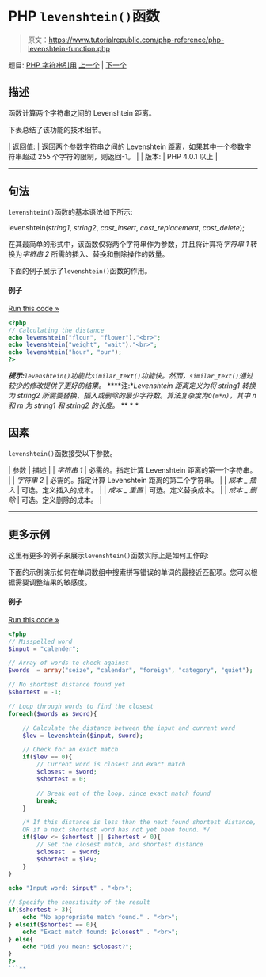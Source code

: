 # PHP `levenshtein()`函数

> 原文：<https://www.tutorialrepublic.com/php-reference/php-levenshtein-function.php>

题目: [PHP 字符串引用](php-string-functions.php) [上一个](php-lcfirst-function.php) | [下一个](php-localeconv-function.php)

## 描述

函数计算两个字符串之间的 Levenshtein 距离。

下表总结了该功能的技术细节。

| 返回值: | 返回两个参数字符串之间的 Levenshtein 距离，如果其中一个参数字符串超过 255 个字符的限制，则返回-1。 |
| 版本: | PHP 4.0.1 以上 |

* * *

## 句法

`levenshtein()`函数的基本语法如下所示:

levenshtein(*string1*, *string2*, *cost_insert*, *cost_replacement*, *cost_delete*);

在其最简单的形式中，该函数仅将两个字符串作为参数，并且将计算将*字符串 1* 转换为*字符串 2* 所需的插入、替换和删除操作的数量。

下面的例子展示了`levenshtein()`函数的作用。

#### 例子

[Run this code »](../codelab.php?topic=php&file=calculate-levenshtein-distance-between-two-strings "Run this code to view the output")

```php
<?php
// Calculating the distance
echo levenshtein("flour", "flower")."<br>";
echo levenshtein("weight", "wait")."<br>";
echo levenshtein("hour", "our");
?>
```

 ***提示:**`levenshtein()`功能比`similar_text()`功能快。然而，`similar_text()`通过较少的修改提供了更好的结果。*  ****注:**Levenshtein 距离定义为将 *string1* 转换为 *string2* 所需要替换、插入或删除的最少字符数。算法复杂度为`O(m*n)`，其中 n 和 m 为 *string1* 和 *string2* 的长度。*  ** * *

## 因素

`levenshtein()`函数接受以下参数。

| 参数 | 描述 |
| *字符串 1* | 必需的。指定计算 Levenshtein 距离的第一个字符串。 |
| *字符串 2* | 必需的。指定计算 Levenshtein 距离的第二个字符串。 |
| *成本 _ 插入* | 可选。定义插入的成本。 |
| *成本 _ 重置* | 可选。定义替换成本。 |
| *成本 _ 删除* | 可选。定义删除的成本。 |

* * *

## 更多示例

这里有更多的例子来展示`levenshtein()`函数实际上是如何工作的:

下面的示例演示如何在单词数组中搜索拼写错误的单词的最接近匹配项。您可以根据需要调整结果的敏感度。

#### 例子

[Run this code »](../codelab.php?topic=php&file=find-closest-match-of-a-misspelled-word "Run this code to view the output")

```php
<?php
// Misspelled word
$input = "calender";

// Array of words to check against
$words  = array("seize", "calendar", "foreign", "category", "quiet");

// No shortest distance found yet
$shortest = -1;

// Loop through words to find the closest
foreach($words as $word){

    // Calculate the distance between the input and current word
    $lev = levenshtein($input, $word);

    // Check for an exact match
    if($lev == 0){
        // Current word is closest and exact match
        $closest = $word;
        $shortest = 0;

        // Break out of the loop, since exact match found
        break;
    }

    /* If this distance is less than the next found shortest distance, 
    OR if a next shortest word has not yet been found. */
    if($lev <= $shortest || $shortest < 0){
        // Set the closest match, and shortest distance
        $closest  = $word;
        $shortest = $lev;
    }
}

echo "Input word: $input" . "<br>";

// Specify the sensitivity of the result
if($shortest > 3){
    echo "No appropriate match found." . "<br>";
} elseif($shortest == 0){
    echo "Exact match found: $closest" . "<br>";
} else{
    echo "Did you mean: $closest?";
}
?>
```**
